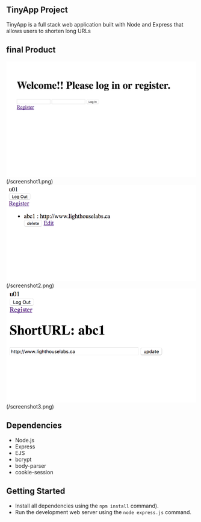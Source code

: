## TinyApp Project
TinyApp is a full stack web application built with Node and Express that allows users to shorten long URLs

## final Product

![Alt text](/screenshot1.png?raw=true) (/screenshot1.png)
![Alt text](/screenshot2.png?raw=true) (/screenshot2.png)
![Alt text](/screenshot3.png?raw=true) (/screenshot3.png)


## Dependencies

- Node.js
- Express
- EJS
- bcrypt
- body-parser
- cookie-session

## Getting Started
- Install all dependencies using the `npm install` command).
- Run the development web server using the `node express.js` command.
